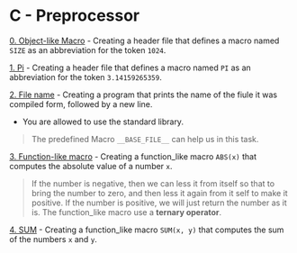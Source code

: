 # C - Preprocessor

[0. Object-like Macro](./0-object_like_macro.h) - Creating a header file that defines a macro named `SIZE` as an abbreviation for the token `1024`.


[1. Pi](./1-pi.h) - Creating a header file that defines a macro named `PI` as an abbreviation for the token `3.14159265359`.


[2. File name](./2-main.c) - Creating a program that prints the name of the fiule it was compiled form, followed by a new line.
- You are allowed to use the standard library.
> The predefined Macro `__BASE_FILE__` can help us in this task.



[3. Function-like macro](./3-function_like_macro.h) - Creating a function_like macro `ABS(x)` that computes the absolute value of a number `x`.
> If the number is negative, then we can less it from itself so that to bring the number to zero, and then less it again from it self to make it positive. If the number is positive, we will just return the number as it is. The function_like macro use a **ternary operator**.


[4. SUM](./4-sum.h) - Creating a function_like macro `SUM(x, y)` that computes the sum of the numbers `x` and `y`.


